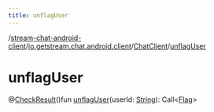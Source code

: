 ```yaml
---
title: unflagUser
---
```

/[stream-chat-android-client](../../index.md)/[io.getstream.chat.android.client](../index.md)/[ChatClient](index.md)/[unflagUser](unflagUser.md)  
  
  
  
# unflagUser  
@[CheckResult](https://developer.android.com/reference/kotlin/androidx/annotation/CheckResult.html)()fun [unflagUser](unflagUser.md)(userId: [String](https://kotlinlang.org/api/latest/jvm/stdlib/kotlin/-string/index.html)): Call&lt;[Flag](../../io.getstream.chat.android.client.models/Flag/index.md)&gt;
